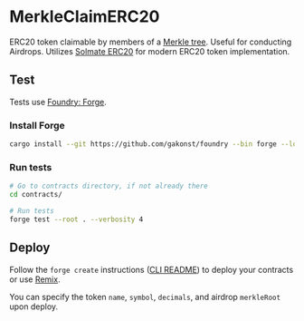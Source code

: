# MerkleClaimERC20

ERC20 token claimable by members of a [Merkle tree](https://en.wikipedia.org/wiki/Merkle_tree). Useful for conducting Airdrops. Utilizes [Solmate ERC20](https://github.com/Rari-Capital/solmate/blob/main/src/tokens/ERC20.sol) for modern ERC20 token implementation.

## Test

Tests use [Foundry: Forge](https://github.com/gakonst/foundry).

### Install Forge

```bash
cargo install --git https://github.com/gakonst/foundry --bin forge --locked
```

### Run tests

```bash
# Go to contracts directory, if not already there
cd contracts/

# Run tests
forge test --root . --verbosity 4
```

## Deploy

Follow the `forge create` instructions ([CLI README](https://github.com/gakonst/foundry/blob/master/cli/README.md#build)) to deploy your contracts or use [Remix](https://remix.ethereum.org/).

You can specify the token `name`, `symbol`, `decimals`, and airdrop `merkleRoot` upon deploy.
